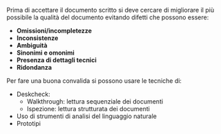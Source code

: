 Prima di accettare il documento scritto si deve cercare di migliorare il più possibile la qualità del documento evitando difetti che possono essere:
- **Omissioni/incompletezze**
- **Inconsistenze**
- **Ambiguità**
- **Sinonimi e omonimi**
- **Presenza di dettagli tecnici**
- **Ridondanza**

Per fare una buona convalida si possono usare le tecniche di:
- Deskcheck:
	- Walkthrough: lettura sequenziale dei documenti
	- Ispezione: lettura strutturata dei documenti
- Uso di strumenti di analisi del linguaggio naturale
- Prototipi